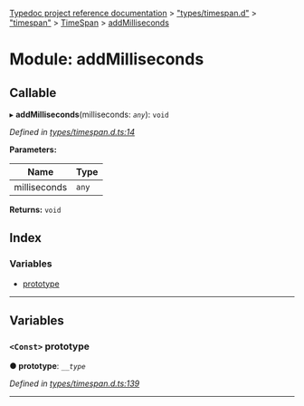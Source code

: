 [Typedoc project reference documentation](../README.md) > ["types/timespan.d"](../modules/_types_timespan_d_.md) > ["timespan"](../modules/_types_timespan_d_._timespan_.md) > [TimeSpan](../classes/_types_timespan_d_._timespan_.timespan.md) > [addMilliseconds](../modules/_types_timespan_d_._timespan_.timespan.addmilliseconds.md)

# Module: addMilliseconds

## Callable
▸ **addMilliseconds**(milliseconds: *`any`*): `void`

*Defined in [types/timespan.d.ts:14](https://github.com/DocuWare/REST-Sample-TS/blob/0222c3e/src/types/timespan.d.ts#L14)*

**Parameters:**

| Name | Type |
| ------ | ------ |
| milliseconds | `any` |

**Returns:** `void`

## Index

### Variables

* [prototype](_types_timespan_d_._timespan_.timespan.addmilliseconds.md#prototype)

---

## Variables

<a id="prototype"></a>

### `<Const>` prototype

**● prototype**: *`__type`*

*Defined in [types/timespan.d.ts:139](https://github.com/DocuWare/REST-Sample-TS/blob/0222c3e/src/types/timespan.d.ts#L139)*

___

